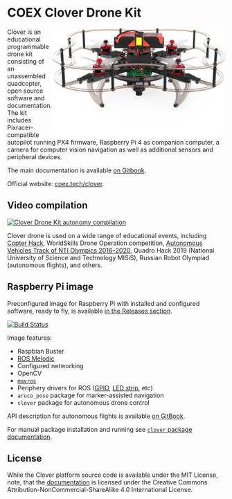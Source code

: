 # COEX Clover Drone Kit

<img src="docs/assets/clever4-front-white.png" align="right" width="400px" alt="CLEVER drone">

Clover is an educational programmable drone kit consisting of an unassembled quadcopter, open source software and documentation. The kit includes Pixracer-compatible autopilot running PX4 firmware, Raspberry Pi 4 as companion computer, a camera for computer vision navigation as well as additional sensors and peripheral devices.

The main documentation is available [on Gitbook](https://clever.coex.tech/).

Official website: <a href="https://coex.tech/clover">coex.tech/clover</a>.

## Video compilation

[![Clover Drone Kit autonomy compilation](http://img.youtube.com/vi/u3omgsYC4Fk/hqdefault.jpg)](https://youtu.be/u3omgsYC4Fk)

Clover drone is used on a wide range of educational events, including [Copter Hack](https://www.youtube.com/watch?v=xgXheg3TTs4), WorldSkills Drone Operation competition, [Autonomous Vehicles Track of NTI Olympics 2016–2020](https://www.youtube.com/watch?v=E1_ehvJRKxg), Quadro Hack 2019 (National University of Science and Technology MISiS), Russian Robot Olympiad (autonomous flights), and others.

## Raspberry Pi image

Preconfigured image for Raspberry Pi with installed and configured software, ready to fly, is available [in the Releases section](https://github.com/CopterExpress/clever/releases).

[![Build Status](https://travis-ci.org/CopterExpress/clever.svg?branch=master)](https://travis-ci.org/CopterExpress/clever)

Image features:

* Raspbian Buster
* [ROS Melodic](http://wiki.ros.org/melodic)
* Configured networking
* OpenCV
* [`mavros`](http://wiki.ros.org/mavros)
* Periphery drivers for ROS ([GPIO](https://clever.coex.tech/en/gpio.html), [LED strip](https://clever.coex.tech/en/leds.html), etc)
* `aruco_pose` package for marker-assisted navigation
* `clover` package for autonomous drone control

API description for autonomous flights is available [on GitBook](https://clever.coex.tech/en/simple_offboard.html).

For manual package installation and running see [`clover` package documentation](blob/master/clover/README.md).

## License

While the Clover platform source code is available under the MIT License, note, that the [documentation](docs/) is licensed under the Creative Commons Attribution-NonCommercial-ShareAlike 4.0 International License.
